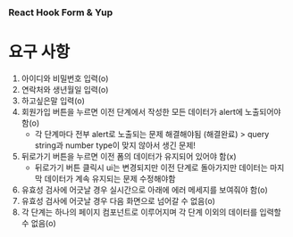 ### React Hook Form & Yup

# 요구 사항

1. 아이디와 비밀번호 입력(o)
2. 연락처와 생년월일 입력(o)
3. 하고싶은말 입력(o)
4. 회원가입 버튼을 누르면 이전 단계에서 작성한 모든 데이터가 alert에 노출되어야 함(o)
   - 각 단계마다 전부 alert로 노출되는 문제 해결해야됨 (해결완료) > query string과 number type이 맞지 않아서 생긴 문제!
5. 뒤로가기 버튼을 누르면 이전 폼의 데이터가 유지되어 있어야 함(x)
   - 뒤로가기 버튼 클릭시 ui는 변경되지만 이전 단계로 돌아가지만 데이터는 마지막 데이터가 계속 유지되는 문제 수정해야함
6. 유효성 검사에 어긋날 경우 실시간으로 아래에 에러 메세지를 보여줘야 함(o)
7. 유효성 검사에 어긋날 경우 다음 화면으로 넘어갈 수 없음(o)
8. 각 단계는 하나의 페이지 컴포넌트로 이루어지며 각 단계 이외의 데이터를 입력할 수 없음(o)
